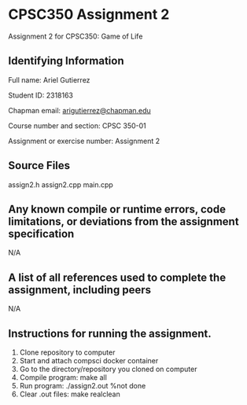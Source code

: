 
# CPSC350 Assignment 2
Assignment 2 for CPSC350: Game of Life


## Identifying Information
Full name: Ariel Gutierrez

Student ID: 2318163

Chapman email: arigutierrez@chapman.edu

Course number and section: CPSC 350-01

Assignment or exercise number: Assignment 2

## Source Files
assign2.h
assign2.cpp
main.cpp


## Any known compile or runtime errors, code limitations, or deviations from the assignment specification
N/A

## A list of all references used to complete the assignment, including peers
N/A

## Instructions for running the assignment.
1. Clone repository to computer
2. Start and attach compsci docker container
3. Go to the directory/repository you cloned on computer
4. Compile program: make all
5. Run program: ./assign2.out %not done
6. Clear .out files: make realclean
